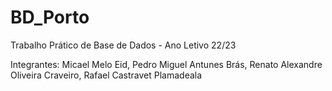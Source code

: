 # BD_Porto

Trabalho Prático de Base de Dados - Ano Letivo 22/23

Integrantes: 
Micael Melo Eid, 
Pedro Miguel Antunes Brás, 
Renato Alexandre Oliveira Craveiro,
Rafael Castravet Plamadeala
